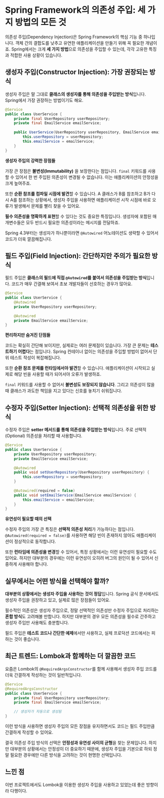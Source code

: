 
# Spring Framework의 의존성 주입: 세 가지 방법의 모든 것

의존성 주입(Dependency Injection)은 Spring Framework의 핵심 기능 중 하나입니다. 객체 간의 결합도를 낮추고 유연한 애플리케이션을 만들기 위해 꼭 필요한 개념이죠. Spring에서는 크게 **세 가지 방법**으로 의존성을 주입할 수 있는데, 각각 고유한 특징과 적합한 사용 상황이 있습니다.

## 생성자 주입(Constructor Injection): 가장 권장되는 방식

생성자 주입은 말 그대로 **클래스의 생성자를 통해 의존성을 주입받는 방식**입니다. Spring에서 가장 권장하는 방법이기도 해요.

```java
@Service
public class UserService {
    private final UserRepository userRepository;
    private final EmailService emailService;
    
    public UserService(UserRepository userRepository, EmailService emailService) {
        this.userRepository = userRepository;
        this.emailService = emailService;
    }
}
```

**생성자 주입의 강력한 장점들**

가장 큰 장점은 **불변성(Immutability)** 을 보장한다는 점입니다. `final` 키워드를 사용할 수 있어서 한 번 주입된 의존성이 변경될 수 없습니다. 이는 애플리케이션의 안정성을 크게 높여주죠.

또한 **순환 참조를 컴파일 시점에 발견**할 수 있습니다. A 클래스가 B를 참조하고 B가 다시 A를 참조하는 상황에서, 생성자 주입을 사용하면 애플리케이션 시작 시점에 바로 오류가 발생해서 문제를 빨리 찾을 수 있어요.

**필수 의존성을 명확하게 표현**할 수 있다는 것도 중요한 특징입니다. 생성자에 포함된 매개변수들은 모두 반드시 필요한 의존성이라는 메시지를 전달하죠.

Spring 4.3부터는 생성자가 하나뿐이라면 `@Autowired` 어노테이션도 생략할 수 있어서 코드가 더욱 깔끔해집니다.

## 필드 주입(Field Injection): 간단하지만 주의가 필요한 방식

필드 주입은 **클래스의 필드에 직접 `@Autowired`를 붙여서 의존성을 주입받는 방식**입니다. 코드가 매우 간결해 보여서 초보 개발자들이 선호하는 경우가 많아요.

```java
@Service
public class UserService {
    @Autowired
    private UserRepository userRepository;
    
    @Autowired
    private EmailService emailService;
}
```

**편리하지만 숨겨진 단점들**

코드는 확실히 간단해 보이지만, 실제로는 여러 문제점이 있습니다. 가장 큰 문제는 **테스트하기 어렵다**는 점입니다. Spring 컨테이너 없이는 의존성을 주입할 방법이 없어서 단위 테스트 작성이 복잡해집니다.

또한 **순환 참조 문제를 런타임에서야 발견**할 수 있습니다. 애플리케이션이 시작되고 실제로 해당 빈을 사용할 때가 되어서야 오류가 발생하죠.

`final` 키워드를 사용할 수 없어서 **불변성도 보장되지 않습니다**. 그리고 의존성이 많을 때 클래스가 과도한 책임을 지고 있다는 신호를 놓치기 쉬워집니다.

## 수정자 주입(Setter Injection): 선택적 의존성을 위한 방식

수정자 주입은 **setter 메서드를 통해 의존성을 주입받는 방식**입니다. 주로 선택적(Optional) 의존성을 처리할 때 사용합니다.

```java
@Service
public class UserService {
    private UserRepository userRepository;
    private EmailService emailService;
    
    @Autowired
    public void setUserRepository(UserRepository userRepository) {
        this.userRepository = userRepository;
    }
    
    @Autowired(required = false)
    public void setEmailService(EmailService emailService) {
        this.emailService = emailService;
    }
}
```

**유연성이 필요할 때의 선택**

수정자 주입의 가장 큰 특징은 **선택적 의존성 처리**가 가능하다는 점입니다. `@Autowired(required = false)`를 사용하면 해당 빈이 존재하지 않아도 애플리케이션이 정상적으로 동작합니다.

또한 **런타임에 의존성을 변경**할 수 있어서, 특정 상황에서는 이런 유연성이 필요할 수도 있어요. 하지만 대부분의 경우에는 이런 유연성이 오히려 버그의 원인이 될 수 있어서 신중하게 사용해야 합니다.

## 실무에서는 어떤 방식을 선택해야 할까?

**대부분의 상황에서는 생성자 주입을 사용하는 것이 정답**입니다. Spring 공식 문서에서도 생성자 주입을 권장하고 있고, 실제로 많은 장점들이 있어요.

필수적인 의존성은 생성자 주입으로, 정말 선택적인 의존성만 수정자 주입으로 처리하는 **혼합 방식**도 고려해볼 만합니다. 하지만 대부분의 경우 모든 의존성을 필수로 간주하고 생성자 주입만 사용해도 충분합니다.

필드 주입은 **테스트 코드나 간단한 예제**에서만 사용하고, 실제 프로덕션 코드에서는 피하는 것이 좋습니다.

## 최근 트렌드: Lombok과 함께하는 더 깔끔한 코드

요즘은 Lombok의 `@RequiredArgsConstructor`를 함께 사용해서 생성자 주입 코드를 더욱 간결하게 작성하는 것이 일반적입니다.

```java
@Service
@RequiredArgsConstructor
public class UserService {
    private final UserRepository userRepository;
    private final EmailService emailService;
    
    // 생성자가 자동으로 생성됨
}
```

이런 방식을 사용하면 생성자 주입의 모든 장점을 유지하면서도 코드는 필드 주입만큼 간결하게 작성할 수 있어요.

결국 의존성 주입 방식의 선택은 **안정성과 유연성 사이의 균형**을 찾는 문제입니다. 하지만 대부분의 상황에서는 안정성이 더 중요하기 때문에, 생성자 주입을 기본으로 하되 정말 필요한 경우에만 다른 방식을 고려하는 것이 현명한 선택입니다.

## 느낀 점
이번 프로젝트에서도 Lombok을 이용한 생성자 주입을 사용하고 있었는데 좋은 방향이라 다행이다.